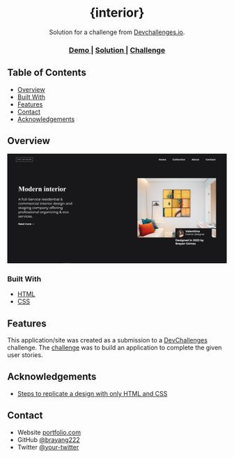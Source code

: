 <!-- Please update value in the {}  -->

<h1 align="center">{interior}</h1>

<div align="center">
   Solution for a challenge from  <a href="http://devchallenges.io" target="_blank">Devchallenges.io</a>.
</div>

<div align="center">
  <h3>
    <a href="https://interior-cons.netlify.app/">
      Demo
    </a>
    <span> | </span>
    <a href="https://github.com/brayang222/interior-consultant">
      Solution
    </a>
    <span> | </span>
    <a href="https://devchallenges.io/challenges/wBunSb7FPrIepJZAg0sY">
      Challenge
    </a>
  </h3>
</div>

<!-- TABLE OF CONTENTS -->

## Table of Contents

- [Overview](#overview)
- [Built With](#built-with)
- [Features](#features)
- [Contact](#contact)
- [Acknowledgements](#acknowledgements)

<!-- OVERVIEW -->

## Overview

![screenshot](/screen.png)

### Built With

<!-- This section should list any major frameworks that you built your project using. Here are a few examples.-->

- [HTML](https://developer.mozilla.org/es/docs/Web/HTML)
- [CSS](https://developer.mozilla.org/es/docs/Web/CSS)

## Features

<!-- List the features of your application or follow the template. Don't share the figma file here :) -->

This application/site was created as a submission to a [DevChallenges](https://devchallenges.io/challenges) challenge. The [challenge](https://devchallenges.io/challenges/wBunSb7FPrIepJZAg0sY) was to build an application to complete the given user stories.


## Acknowledgements

<!-- This section should list any articles or add-ons/plugins that helps you to complete the project. This is optional but it will help you in the future. For exmpale -->

- [Steps to replicate a design with only HTML and CSS](https://devchallenges-blogs.web.app/how-to-replicate-design/)

## Contact

- Website [portfolio.com](https://{portfoliobra.netlify.app/})
- GitHub [@brayang222](https://{github.com/your-usermame})
- Twitter [@your-twitter](https://{twitter.com/BrayanGmz_})
